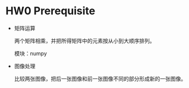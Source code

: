 # HW0 Prerequisite  
- 矩阵运算  

   两个矩阵相乘，并把所得矩阵中的元素按从小到大顺序排列。  
 
   模块：numpy
   
- 图像处理  
  
  比较两张图像，把后一张图像和前一张图像不同的部分形成新的一张图像。
